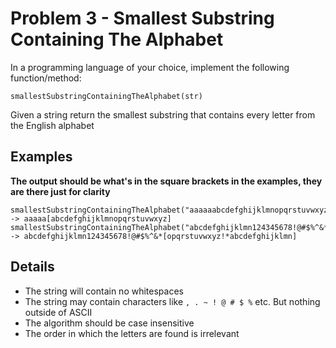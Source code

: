 # Problem 3 - Smallest Substring Containing The Alphabet

In a programming language of your choice, implement the following function/method:
```
smallestSubstringContainingTheAlphabet(str)
```
Given a string return the smallest substring that contains every letter from the English alphabet

## Examples

**The output should be what's in the square brackets in the examples, they are there just for clarity**

```
smallestSubstringContainingTheAlphabet("aaaaaabcdefghijklmnopqrstuvwxyz") 
-> aaaaa[abcdefghijklmnopqrstuvwxyz]
smallestSubstringContainingTheAlphabet("abcdefghijklmn124345678!@#$%^&*opqrstuvwxyz!*abcdefghijklmn") 
-> abcdefghijklmn124345678!@#$%^&*[opqrstuvwxyz!*abcdefghijklmn]
```


## Details

- The string will contain no whitespaces
- The string may contain characters like `, . ~ ! @ # $ %` etc. But nothing outside of ASCII
- The algorithm should be case insensitive
- The order in which the letters are found is irrelevant